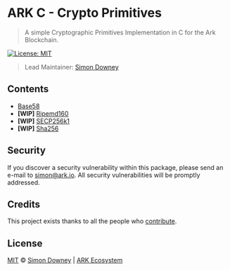 # ARK C - Crypto Primitives

> A simple Cryptographic Primitives Implementation in C for the Ark Blockchain.

[![License: MIT](https://badgen.now.sh/badge/license/MIT/green?labelColor=black)](https://opensource.org/licenses/MIT)

> Lead Maintainer: [Simon Downey](https://github.com/sleepdefic1t)

## Contents

- [Base58](./src/base58/README.md)
- **[WIP]** [Ripemd160](./src/ripemd160/README.md)
- **[WIP]** [SECP256k1](./src/secp256k1/README.md)
- **[WIP]** [Sha256](./src/sha256/README.md)

## Security

If you discover a security vulnerability within this package, please send an e-mail to simon@ark.io. All security vulnerabilities will be promptly addressed.

## Credits

This project exists thanks to all the people who [contribute](../../contributors).

## License

[MIT](LICENSE) © [Simon Downey](https://github.com/sleepdefic1t) | [ARK Ecosystem](https://ark.io)
